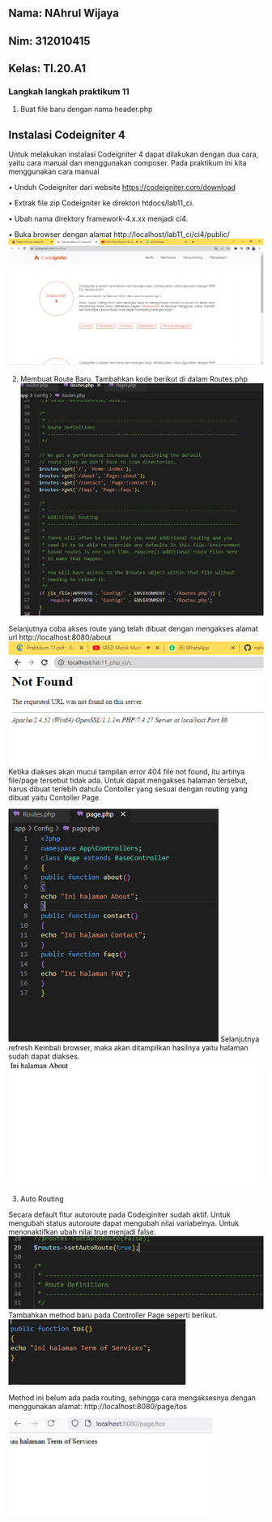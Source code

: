 ## Nama: NAhrul Wijaya
## Nim: 312010415
## Kelas: TI.20.A1

### Langkah langkah praktikum 11

1. Buat file baru dengan nama header.php

## Instalasi Codeigniter 4
Untuk melakukan instalasi Codeigniter 4 dapat dilakukan dengan dua cara, yaitu cara manual dan menggunakan composer. Pada praktikum ini kita menggunakan cara manual

• Unduh Codeigniter dari website https://codeigniter.com/download

• Extrak file zip Codeigniter ke direktori htdocs/lab11_ci.

• Ubah nama direktory framework-4.x.xx menjadi ci4.

• Buka browser dengan alamat http://localhost/lab11_ci/ci4/public/
![p](gambar/1.PNG)

2. Membuat Route Baru.
Tambahkan kode berikut di dalam Routes.php
![p](gambar/4.PNG)

Selanjutnya coba akses route yang telah dibuat dengan mengakses alamat url http://localhost:8080/about
![p](gambar/8.PNG)
Ketika diakses akan mucul tampilan error 404 file not found, itu artinya file/page tersebut tidak ada. Untuk dapat mengakses halaman tersebut, harus dibuat terlebih dahulu Contoller yang sesuai dengan routing yang dibuat yaitu Contoller Page.

![p](gambar/6.PNG)
Selanjutnya refresh Kembali browser, maka akan ditampilkan hasilnya yaitu halaman sudah dapat diakses.
![p](gambar/9.PNG)

3. Auto Routing

Secara default fitur autoroute pada Codeiginiter sudah aktif. Untuk mengubah status autoroute dapat mengubah nilai variabelnya. Untuk menonaktifkan ubah nilai true menjadi false.
![p](gambar/10.PNG)
Tambahkan method baru pada Controller Page seperti berikut.
![p](gambar/11.PNG)

Method ini belum ada pada routing, sehingga cara mengaksesnya dengan menggunakan alamat: http://localhost:8080/page/tos

![p](gambar/12.PNG)






